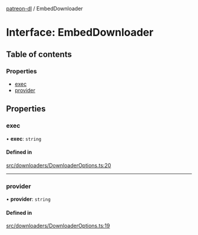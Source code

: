 [patreon-dl](../README.md) / EmbedDownloader

# Interface: EmbedDownloader

## Table of contents

### Properties

- [exec](EmbedDownloader.md#exec)
- [provider](EmbedDownloader.md#provider)

## Properties

### exec

• **exec**: `string`

#### Defined in

[src/downloaders/DownloaderOptions.ts:20](https://github.com/patrickkfkan/patreon-dl/blob/53a3978/src/downloaders/DownloaderOptions.ts#L20)

___

### provider

• **provider**: `string`

#### Defined in

[src/downloaders/DownloaderOptions.ts:19](https://github.com/patrickkfkan/patreon-dl/blob/53a3978/src/downloaders/DownloaderOptions.ts#L19)
